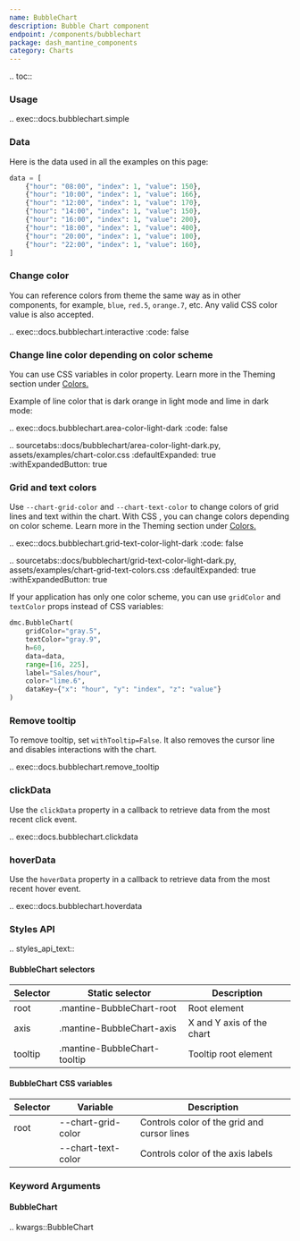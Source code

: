 ```yaml
---
name: BubbleChart
description: Bubble Chart component
endpoint: /components/bubblechart
package: dash_mantine_components
category: Charts
---
```


.. toc::

### Usage


.. exec::docs.bubblechart.simple


### Data

Here is the data used in all the examples on this page:

```python
data = [
    {"hour": "08:00", "index": 1, "value": 150},
    {"hour": "10:00", "index": 1, "value": 166},
    {"hour": "12:00", "index": 1, "value": 170},
    {"hour": "14:00", "index": 1, "value": 150},
    {"hour": "16:00", "index": 1, "value": 200},
    {"hour": "18:00", "index": 1, "value": 400},
    {"hour": "20:00", "index": 1, "value": 100},
    {"hour": "22:00", "index": 1, "value": 160},
]
```

### Change color

You can reference colors from theme the same way as in other components, for example, `blue`, `red.5`, `orange.7`, etc. Any valid CSS color value is also accepted.

.. exec::docs.bubblechart.interactive
    :code: false


### Change line color depending on color scheme
You can use CSS variables in color property. Learn more in the Theming section under [Colors.](/colors#colors-in-light-and-dark-mode)

Example of line color that is dark orange in light mode and lime in dark mode:


.. exec::docs.bubblechart.area-color-light-dark
    :code: false


.. sourcetabs::docs/bubblechart/area-color-light-dark.py, assets/examples/chart-color.css
    :defaultExpanded: true
    :withExpandedButton: true



### Grid and text colors
Use `--chart-grid-color` and `--chart-text-color` to change colors of grid lines and text within the chart. 
With CSS , you can change colors depending on color scheme.  Learn more in the Theming section under [Colors.](/colors#colors-in-light-and-dark-mode)

.. exec::docs.bubblechart.grid-text-color-light-dark
    :code: false


.. sourcetabs::docs/bubblechart/grid-text-color-light-dark.py, assets/examples/chart-grid-text-colors.css
    :defaultExpanded: true
    :withExpandedButton: true

If your application has only one color scheme, you can use `gridColor` and `textColor` props instead of CSS variables:

```python
dmc.BubbleChart(
    gridColor="gray.5",
    textColor="gray.9",
    h=60,
    data=data,
    range=[16, 225],
    label="Sales/hour",
    color="lime.6",
    dataKey={"x": "hour", "y": "index", "z": "value"}
)

```

### Remove tooltip
To remove tooltip, set `withTooltip=False`. It also removes the cursor line and disables interactions with the chart.

.. exec::docs.bubblechart.remove_tooltip

### clickData 

Use the `clickData` property in a callback to retrieve data from the most recent click event. 

.. exec::docs.bubblechart.clickdata

### hoverData 

Use the `hoverData` property in a callback to retrieve data from the most recent hover event. 

.. exec::docs.bubblechart.hoverdata

### Styles API

.. styles_api_text::

#### BubbleChart selectors 

| Selector | Static selector              | Description                |
|----------|------------------------------|----------------------------|
| root     | .mantine-BubbleChart-root    | Root element               |
| axis     | .mantine-BubbleChart-axis    | X and Y axis of the chart  |
| tooltip  | .mantine-BubbleChart-tooltip | Tooltip root element       |


#### BubbleChart CSS variables

| Selector | Variable             | Description                                 |
|----------|-----------------------|---------------------------------------------|
| root     | --chart-grid-color    | Controls color of the grid and cursor lines |
|          | --chart-text-color    | Controls color of the axis labels           |


### Keyword Arguments

#### BubbleChart

.. kwargs::BubbleChart
